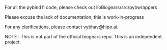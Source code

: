 For all the pybind11 code, please check out libBiogears/src/pybwrappers

Please excuse the lack of documentation, this is work-in-progress

For any clarifications, please contact vybhav@hipo.ai. 

NOTE : This is not part of the official biogears repo. This is an independent project.

